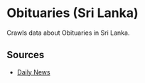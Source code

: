 # Obituaries (Sri Lanka)

Crawls data about Obituaries in Sri Lanka.

## Sources 

* [Daily News](https://www.dailynews.lk/)